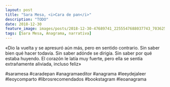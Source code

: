 ```yaml
---
layout: post
title: "Sara Mesa, <i>Cara de pan</i>"
description: "TODO"
date: 2018-12-30
feature_image: images/posts/2018-12-30-47689741_2255547688037743_7036251025402055719_n_18001315162129252.jpg
tags: [Sara Mesa, Anagrama, narrativa]
---
```


«Dio la vuelta y se apresuró
 aún más, pero en sentido contrario. Sin saber bien qué hacer todavía. Sin saber adónde se dirigía. Sin saber por qué estaba huyendo. El corazón le latía muy fuerte, pero ella se sentía extrañamente aliviada, incluso feliz»
<!--more-->

#saramesa #caradepan #anagramaeditor #anagrama #leeydejaleer #leoycomparto #librosrecomendados #bookstagram #leoanagrama


